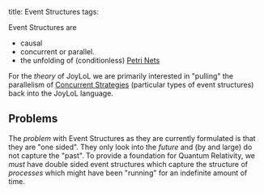 title: Event Structures
tags: 

Event Structures are 

* causal
* concurrent or parallel.
* the unfolding of (conditionless) [Petri Nets](/petriNets)

For the *theory* of JoyLoL we are primarily interested in "pulling" the parallelism of [Concurrent Strategies](/concurrentStrategies) (particular types of event structures) back into the JoyLoL language.

## Problems

The *problem* with Event Structures as they are currently formulated is that they are "one sided". They only look into the *future* and (by and large) do not capture the "past". To provide a foundation for Quantum Relativity, we *must* have double sided event structures which capture the structure of *processes* which might have been "running" for an indefinite amount of time. 